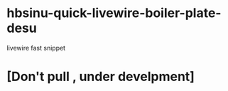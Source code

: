 # hbsinu-quick-livewire-boiler-plate-desu
livewire fast snippet 
<br/>
# [Don't pull , under develpment]
